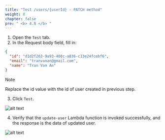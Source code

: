 ```yaml
---
title: "Test /users/{userId} - PATCH method"
weight: 8
chapter: false
pre: " <b> 4.8 </b> "
---
```


1. Open the `Test` tab.
2. In the Request body field, fill in:

```json
{
  "id": "d1d2f263-9a93-408c-a836-c13e24fcebf6",
  "email": "tranvanan@gmail.com",
  "name": "Tran Van An"
}
```

> [!NOTE]
> Replace the id value with the id of user created in previous step.

3. Click `Test`.

![alt text](/images/workshop-2/API-Gateway--users-userId-PATCH-method--test-request.jpg)

4. Verify that the `update-user` Lambda function is invoked successfully, and the response is the data of updated user.

![alt text](/images/workshop-2/API-Gateway--users-userId-PATCH-method--test-results.jpg)
